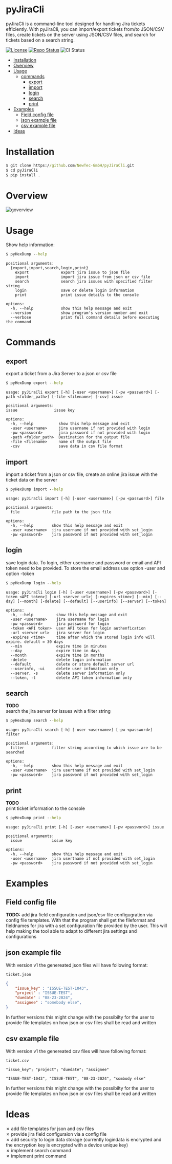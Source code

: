 # pyJiraCli <!-- omit in toc -->

pyJiraCli is a command-line tool designed for handling Jira tickets efficiently. With pyJiraCli, you can import/export tickets from/to JSON/CSV files, create tickets on the server using JSON/CSV files, and search for tickets based on a search string.

[![License](https://img.shields.io/badge/license-bsd-3.svg)](https://choosealicense.com/licenses/bsd-3-clause/)
[![Repo Status](https://www.repostatus.org/badges/latest/wip.svg)](https://www.repostatus.org/#wip)
![CI Status](https://github.com/NewTec-GmbH/pyJiraCli/actions/workflows/test.yml/badge.svg)

* [Installation](#installation)
* [Overview](#overview)
* [Usage](#usage)
    * [commands](#commands)
        * [export](#export)
        * [import](#export)
        * [login](#login)
        * [search](#search)
        * [print](#print)
* [Examples](#examples)
    * [Field config file](#field-config-file)
    * [json example file](#json-example-file)
    * [csv example file](#csv-example-file)
* [Ideas](#ideas)

# Installation
```cmd
$ git clone https://github.com/NewTec-GmbH/pyJiraCli.git
$ cd pyJiraCli
$ pip install .
```
# Overview
![goverview](https://www.plantuml.com/plantuml/proxy?cache=no&src=https://raw.githubusercontent.com/NewTec-GmbH/pyJiraCli/main/design/context.puml)

# Usage
Show help information:
```cmd
$ pyHexDump --help
```
    positional arguments:
      {export,import,search,login,print}
        export              export jira issue to json file
        import              import jira issue from json or csv file
        search              search jira issues with specified filter string
        login               save or delete login information
        print               print issue details to the console

    options:
      -h, --help            show this help message and exit
      --version             show program's version number and exit
      --verbose             print full command details before executing the command


# Commands
## export
   export a ticket from a Jira Server to a json or csv file

```cmd
$ pyHexDump export --help
```

    usage: pyJiraCli export [-h] [-user <username>] [-pw <password>] [-path <folder_path>] [-file <filename>] [-csv] issue

    positional arguments:
    issue                issue key

    options:
      -h, --help           show this help message and exit
      -user <username>     jira username if not provided with login
      -pw <password>       jira password if not provided with login
      -path <folder_path>  Destination for the output file
      -file <filename>     name of the output file
      -csv                 save data in csv file format

## import
  import a ticket from a json or csv file, create an online jira issue with the 
  ticket data on the server

```cmd
$ pyHexDump import --help
```
    usage: pyJiraCli import [-h] [-user <username>] [-pw <password>] file

    positional arguments:
      file              file path to the json file

    options:
      -h, --help        show this help message and exit
      -user <username>  jira username if not provided with set_login
      -pw <password>    jira password if not provided with set_login

## login
  save login data. To login, either username and password or email and API token need to be provided.
  To store the email address use option -user and option -token

```cmd
$ pyHexDump login --help
```

    usage: pyJiraCli login [-h] [-user <username>] [-pw <password>] [-token <API token>] [-url <server url>] [-expires <time>] [--min] [--day] [--month] [-delete] [--default] [--userinfo] [--server] [--token]

    options:
      -h, --help          show this help message and exit
      -user <username>    jira username for login
      -pw <password>      jira password for login
      -token <API token>  user API token for login authenfication
      -url <server url>   jira server for login
      -expires <time>     time after which the stored login info will expire. default = 30 days
      --min               expire time in minutes
      --day               expire time in days
      --month             expire time in months
      -delete             delete login information
      --default           delete or store default server url
      --userinfo, -ui     delete user infomation only
      --server, -s        delete server information only
      --token, -t         delete API token information only

## search 
**TODO** \
  search the jira server for issues with a filter string
    
```cmd
$ pyHexDump search --help
```
    usage: pyJiraCli search [-h] [-user <username>] [-pw <password>] filter

    positional arguments:
      filter            filter string according to which issue are to be searched

    options:
      -h, --help        show this help message and exit
      -user <username>  jira usertname if not provided with set_login
      -pw <password>    jira password if not provided with set_login

## print 
**TODO** \
  print ticket information to the console

```cmd
$ pyHexDump print --help
```
    usage: pyJiraCli print [-h] [-user <username>] [-pw <password>] issue

    positional arguments:
      issue             issue key

    options:
      -h, --help        show this help message and exit
      -user <username>  jira usertname if not provided with set_login
      -pw <password>    jira password if not provided with set_login

# Examples
## Field config file
  **TODO:** add jira field configuration and json/csv file configugration via config file templates. With that the program shall get the fileformat and fieldnames for jira with a set configuration file provided by the user. This will help making the tool able to adapt to different jira settings and configurations 

## json example file
  With version v1 the genereated json files will have following format:

```ticket.json```
```json
{
    "issue_key" : "ISSUE-TEST-1043",
    "project" : "ISSUE-TEST",
    "duedate" : "08-23-2024",
    "assignee" : "somebody else",
}
```

  In further versions this might change with the possibilty for the user to provide file templates on how json or csv files shall be read and written

## csv example file
With version v1 the genereated csv files will have following format:

```ticket.csv```
```csv
"issue_key"; "project"; "duedate"; "assignee"

"ISSUE-TEST-1043", "ISSUE-TEST", "08-23-2024", "sombody else"
```

  In further versions this might change with the possibilty for the user to provide file templates on how json or csv files shall be read and written

# Ideas
&cross; add file templates for json and csv files \
&cross; provide jira field configuraion via a config file \
&cross; add security to login data storage (currently logindata is encrypted and the encryption key is encrypted with a device unique key) \
&cross; implement search command  
&cross; implement print command  